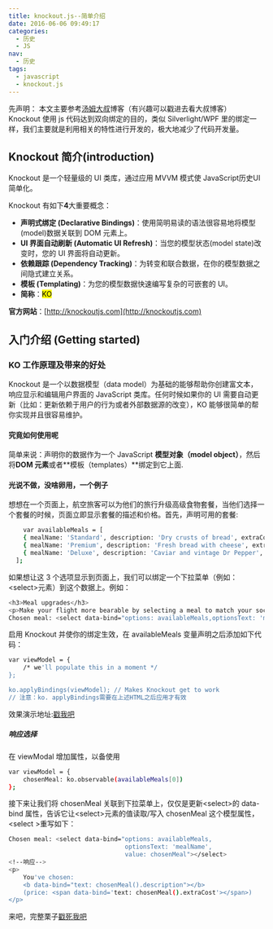 ```yaml
---
title: knockout.js--简单介绍
date: 2016-06-06 09:49:17
categories:
  - 历史
  - JS
nav:
  - 历史
tags:
  - javascript
  - knockout.js
---
```


先声明：
本文主要参考[汤姆大叔](http://www.cnblogs.com/TomXu/archive/2011/11/21/2257154.html)博客（有兴趣可以戳进去看大叔博客）
Knockout 使用 js 代码达到双向绑定的目的，类似 Silverlight/WPF 里的绑定一样，我们主要就是利用相关的特性进行开发的，极大地减少了代码开发量。

<!--more-->

## Knockout 简介(introduction)

Knockout 是一个轻量级的 UI 类库，通过应用 MVVM 模式使 JavaScript历史UI 简单化。

Knockout 有如下**4**大重要概念：

- **声明式绑定 (Declarative Bindings)**：使用简明易读的语法很容易地将模型(model)数据关联到 DOM 元素上。
- **UI 界面自动刷新 (Automatic UI Refresh)**：当您的模型状态(model state)改变时，您的 UI 界面将自动更新。
- **依赖跟踪 (Dependency Tracking)**：为转变和联合数据，在你的模型数据之间隐式建立关系。
- **模板 (Templating)**：为您的模型数据快速编写复杂的可嵌套的 UI。
- **简称**：<mark>KO</mark>

**官方网站**：[http://knockoutjs.com](http://knockoutjs.com)

## 入门介绍 (Getting started)

### KO 工作原理及带来的好处

Knockout 是一个以数据模型（data model）为基础的能够帮助你创建富文本，响应显示和编辑用户界面的 JavaScript 类库。任何时候如果你的 UI 需要自动更新（比如：更新依赖于用户的行为或者外部数据源的改变），KO 能够很简单的帮你实现并且很容易维护。

#### 究竟如何使用呢

简单来说：声明你的数据作为一个 JavaScript **模型对象（model object）**，然后将**DOM 元素**或者**模板（templates）**绑定到它上面.

#### 光说不做，没啥卵用，一个例子

想想在一个页面上，航空旅客可以为他们的旅行升级高级食物套餐，当他们选择一个套餐的时候，页面立即显示套餐的描述和价格。首先，声明可用的套餐:

```bash
	var availableMeals = [
    { mealName: 'Standard', description: 'Dry crusts of bread', extraCost: 0 },
    { mealName: 'Premium', description: 'Fresh bread with cheese', extraCost: 9.95 },
    { mealName: 'Deluxe', description: 'Caviar and vintage Dr Pepper', extraCost: 18.50 }
  ];
```

如果想让这 3 个选项显示到页面上，我们可以绑定一个下拉菜单（例如：&lt;select&gt;元素）到这个数据上。例如：

```bash
<h3>Meal upgrades</h3>
<p>Make your flight more bearable by selecting a meal to match your social and economic status.</p>
Chosen meal: <select data-bind="options: availableMeals,optionsText: 'mealName'"></select>
```

启用 Knockout 并使你的绑定生效，在 availableMeals 变量声明之后添加如下代码：

```bash
var viewModel = {
    /* we'll populate this in a moment */
};

ko.applyBindings(viewModel); // Makes Knockout get to work
// 注意：ko. applyBindings需要在上述HTML之后应用才有效
```

效果演示地址:[戳我吧](http://jsbin.com/jamuzo/edit?html,output)

##### 响应选择

在 viewModal 增加属性，以备使用

```bash
var viewModel = {
    chosenMeal: ko.observable(availableMeals[0])
};
```

接下来让我们将 chosenMeal 关联到下拉菜单上，仅仅是更新&lt;select&gt;的 data-bind 属性，告诉它让&lt;select&gt;元素的值读取/写入 chosenMeal 这个模型属性，&lt;select &gt;重写如下：

```bash
Chosen meal: <select data-bind="options: availableMeals,
                                optionsText: 'mealName',
                                value: chosenMeal"></select>
<!--响应-->
<p>
    You've chosen:
    <b data-bind="text: chosenMeal().description"></b>
    (price: <span data-bind='text: chosenMeal().extraCost'></span>)
</p>
```

来吧，完整栗子[戳死我吧](http://jsbin.com/qexivuy/edit?html,output)
